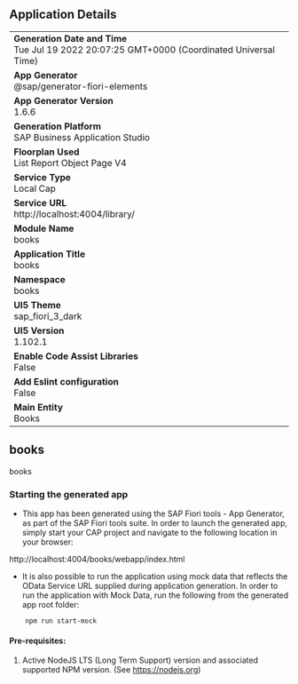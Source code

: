 ## Application Details
|               |
| ------------- |
|**Generation Date and Time**<br>Tue Jul 19 2022 20:07:25 GMT+0000 (Coordinated Universal Time)|
|**App Generator**<br>@sap/generator-fiori-elements|
|**App Generator Version**<br>1.6.6|
|**Generation Platform**<br>SAP Business Application Studio|
|**Floorplan Used**<br>List Report Object Page V4|
|**Service Type**<br>Local Cap|
|**Service URL**<br>http://localhost:4004/library/
|**Module Name**<br>books|
|**Application Title**<br>books|
|**Namespace**<br>books|
|**UI5 Theme**<br>sap_fiori_3_dark|
|**UI5 Version**<br>1.102.1|
|**Enable Code Assist Libraries**<br>False|
|**Add Eslint configuration**<br>False|
|**Main Entity**<br>Books|

## books

books

### Starting the generated app

-   This app has been generated using the SAP Fiori tools - App Generator, as part of the SAP Fiori tools suite.  In order to launch the generated app, simply start your CAP project and navigate to the following location in your browser:

http://localhost:4004/books/webapp/index.html

- It is also possible to run the application using mock data that reflects the OData Service URL supplied during application generation.  In order to run the application with Mock Data, run the following from the generated app root folder:

```
    npm run start-mock
```

#### Pre-requisites:

1. Active NodeJS LTS (Long Term Support) version and associated supported NPM version.  (See https://nodejs.org)


